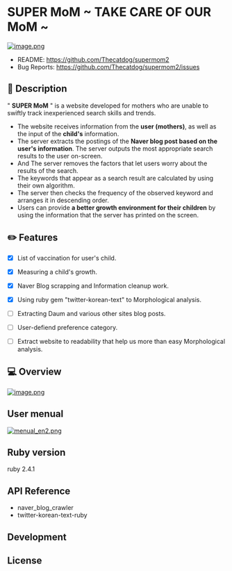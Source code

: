 SUPER MoM ~ TAKE CARE OF OUR MoM ~
=========
[![image.png](https://s1.postimg.org/53zo00l4wv/image.png)](https://postimg.org/image/1kdqa7if4r/)

* README:       https://github.com/Thecatdog/supermom2
* Bug Reports:  https://github.com/Thecatdog/supermom2/issues

## :star2: Description
" **SUPER MoM** " is a website developed for mothers who are unable to swiftly track inexperienced search skills and trends.

* The website receives information from the **user (mothers)**, as well as the input of the **child's** information.
* The server extracts the postings of the **Naver blog post based on the user's information**. The server outputs the most appropriate search results to the user on-screen.
* And The server removes the factors that let users worry about the results of the search.
* The keywords that appear as a search result are calculated by using their own algorithm.
* The server then checks the frequency of the observed keyword and arranges it in descending order.
* Users can provide **a better growth environment for their children** by using the information that the server has printed on the screen.

## :pencil2: Features

- [x] List of vaccination for user's child.
- [x] Measuring a child's growth.
- [x] Naver Blog scrapping and Information cleanup work.
- [x] Using ruby gem "twitter-korean-text" to Morphological analysis. 
- [ ] Extracting Daum and various other sites blog posts.
- [ ] User-defiend preference category.
- [ ] Extract website to readability that help us more than easy Morphological analysis.


## :computer: Overview
[![image.png](https://s1.postimg.org/4r89tu4kv3/image.png)](https://postimg.org/image/96qoz3gz2z/)

## User menual
[![menual_en2.png](https://s1.postimg.org/3lwqb5n5m7/menual_en2.png)](https://postimg.org/image/403620vgh7/)

## Ruby version 

ruby 2.4.1

## API Reference

* naver_blog_crawler
* twitter-korean-text-ruby 

## Development


## License
